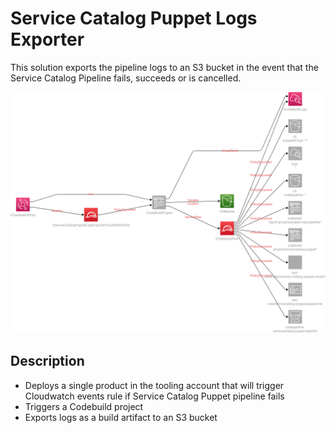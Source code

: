 # Service Catalog Puppet Logs Exporter

This solution exports the pipeline logs to an S3 bucket in the event that the Service Catalog Pipeline fails, succeeds or is cancelled.

![Template Design](scpuppet-logs.png)

## Description

* Deploys a single product in the tooling account that will trigger Cloudwatch events rule if Service Catalog Puppet pipeline fails
* Triggers a Codebuild project
* Exports logs as a build artifact to an S3 bucket
